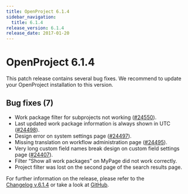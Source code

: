 ```yaml
---
title: OpenProject 6.1.4
sidebar_navigation:
  title: 6.1.4
release_version: 6.1.4
release_date: 2017-01-20
---
```



# OpenProject 6.1.4

This patch release contains several bug fixes. We recommend to update
your OpenProject installation to this
    version.

## Bug fixes (7)

  - Work package filter for subprojects not working
    ([#24550](https://community.openproject.org/wp/24550)).
  - Last updated work package information is always shown in UTC
    ([#24498](https://community.openproject.org/wp/24498)).
  - Design error on system settings page
    ([#24497](https://community.openproject.org/wp/24497)).
  - Missing translation on workflow administration page
    ([#24495](https://community.openproject.org/wp/24495)).
  - Very long custom field names break design on custom field settings
    page
    ([#24407](https://community.openproject.org/wp/24407)).
  - Filter “Show all work packages” on MyPage did not work
    correctly.
  - Project filter was lost on the second page of the search results page.

For further information on the release, please refer to the  
[Changelog v.6.1.4](https://community.openproject.org/versions/827)
or take a look at
[GitHub](https://github.com/opf/openproject/tree/v6.1.4).


